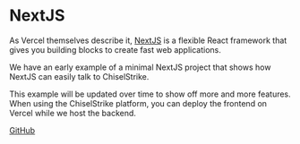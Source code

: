 # NextJS

As Vercel themselves describe it, [NextJS](https://nextjs.org/) is a flexible React framework that gives you building blocks to create fast web applications.

We have an early example of a minimal NextJS project that shows how NextJS can easily talk to ChiselStrike.

This example will be updated over time to show off more and more features.  When using the ChiselStrike platform, you can deploy the frontend on Vercel while
we host the backend.

[GitHub](https://github.com/chiselstrike/chiselstrike-examples/tree/main/nextjs)



